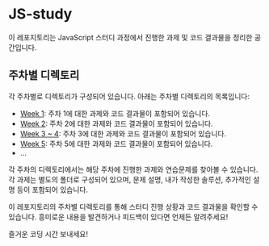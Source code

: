 # JS-study

이 레포지토리는 JavaScript 스터디 과정에서 진행한 과제 및 코드 결과물을 정리한 공간입니다.

## 주차별 디렉토리

각 주차별로 디렉토리가 구성되어 있습니다. 아래는 주차별 디렉토리의 목록입니다:

- [Week 1](./week%201): 주차 1에 대한 과제와 코드 결과물이 포함되어 있습니다.
- [Week 2](./week%202): 주차 2에 대한 과제와 코드 결과물이 포함되어 있습니다.
- [Week 3 ~ 4](./week%203%20~%204): 주차 3에 대한 과제와 코드 결과물이 포함되어 있습니다.
- [Week 5](./week%205): 주차 5에 대한 과제와 코드 결과물이 포함되어 있습니다.
- ...

각 주차의 디렉토리에서는 해당 주차에 진행한 과제와 연습문제를 찾아볼 수 있습니다. 각 과제는 별도의 폴더로 구성되어 있으며, 문제 설명, 내가 작성한 솔루션, 추가적인 설명 등이 포함되어 있습니다.

이 레포지토리의 주차별 디렉토리를 통해 스터디 진행 상황과 코드 결과물을 확인할 수 있습니다. 흥미로운 내용을 발견하거나 피드백이 있다면 언제든 알려주세요!

즐거운 코딩 시간 보내세요!

